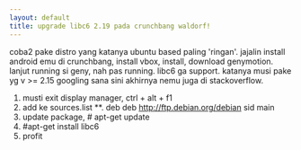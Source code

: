 ```yaml
---
layout: default
title: upgrade libc6 2.19 pada crunchbang waldorf!
---
```

coba2 pake distro yang katanya ubuntu based paling 'ringan'.
jajalin install android emu di crunchbang, install vbox, install, download genymotion.
lanjut running si geny, nah pas running. libc6 ga support. katanya musi pake yg v >= 2.15
googling sana sini akhirnya nemu juga di stackoverflow.


  1. musti exit display manager, ctrl + alt + f1
  2. add ke sources.list
  **. deb deb http://ftp.debian.org/debian sid main
  3. update package, # apt-get update
  4. #apt-get install libc6
  5. profit
